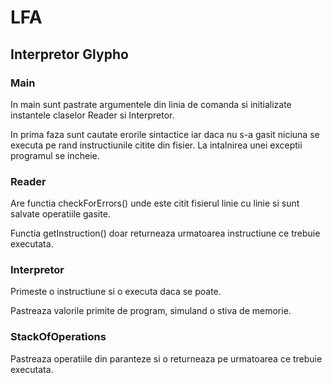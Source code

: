 # LFA

## Interpretor Glypho

### Main

In main sunt pastrate argumentele din linia de comanda si
initializate instantele claselor Reader si Interpretor.

In prima faza sunt cautate erorile sintactice iar daca
nu s-a gasit niciuna se executa pe rand instructiunile
citite din fisier. La intalnirea unei exceptii programul se
incheie.

### Reader

Are functia checkForErrors() unde este citit fisierul
linie cu linie si sunt salvate operatiile gasite.

Functia getInstruction() doar returneaza urmatoarea instructiune 
ce trebuie executata.

### Interpretor

Primeste o instructiune si o executa daca se poate.

Pastreaza valorile primite de program, simuland o stiva de memorie.

### StackOfOperations

Pastreaza operatiile din paranteze si o returneaza
pe urmatoarea ce trebuie executata.
